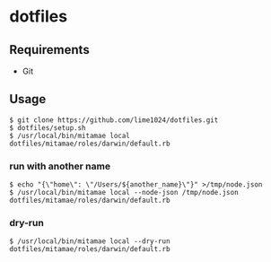 # dotfiles
## Requirements

- Git

## Usage

```console
$ git clone https://github.com/lime1024/dotfiles.git
$ dotfiles/setup.sh
$ /usr/local/bin/mitamae local dotfiles/mitamae/roles/darwin/default.rb
```

### run with another name

```console
$ echo "{\"home\": \"/Users/${another_name}\"}" >/tmp/node.json
$ /usr/local/bin/mitamae local --node-json /tmp/node.json dotfiles/mitamae/roles/darwin/default.rb
```

### dry-run

```console
$ /usr/local/bin/mitamae local --dry-run dotfiles/mitamae/roles/darwin/default.rb
```
